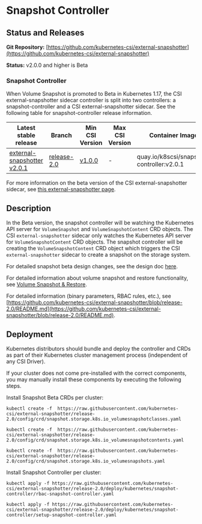 # Snapshot Controller

## Status and Releases

**Git Repository:** [https://github.com/kubernetes-csi/external-snapshotter](https://github.com/kubernetes-csi/external-snapshotter)

**Status:** v2.0.0 and higher is Beta

### Snapshot Controller

When Volume Snapshot is promoted to Beta in Kubernetes 1.17, the CSI external-snapshotter sidecar controller is split into two controllers: a snapshot-controller and a CSI external-snapshotter sidecar. See the following table for snapshot-controller release information.

Latest stable release | Branch | Min CSI Version | Max CSI Version | Container Image | Min K8s Version | Max K8s Version | Recommended K8s Version
--|--|--|--|--|--|--|--
[external-snapshotter v2.0.1](https://github.com/kubernetes-csi/external-snapshotter/releases/tag/v2.0.1) | [release-2.0](https://github.com/kubernetes-csi/external-snapshotter/tree/release-2.0) | [v1.0.0](https://github.com/container-storage-interface/spec/releases/tag/v1.0.0) | - | quay.io/k8scsi/snapshot-controller:v2.0.1 | v1.17 | - | v1.17

For more information on the beta version of the CSI external-snapshotter sidecar, see [this external-snapshotter page](external-snapshotter.md).

## Description

In the Beta version, the snapshot controller will be watching the Kubernetes API server for `VolumeSnapshot` and `VolumeSnapshotContent` CRD objects. The CSI `external-snapshotter` sidecar only watches the Kubernetes API server for `VolumeSnapshotContent` CRD objects. The snapshot controller will be creating the `VolumeSnapshotContent` CRD object which triggers the CSI `external-snapshotter` sidecar to create a snapshot on the storage system.

For detailed snapshot beta design changes, see the design doc [here](https://github.com/kubernetes/enhancements/blob/master/keps/sig-storage/20190709-csi-snapshot.md).

For detailed information about volume snapshot and restore functionality, see [Volume Snapshot & Restore](snapshot-restore-feature.md).

For detailed information (binary parameters, RBAC rules, etc.), see [https://github.com/kubernetes-csi/external-snapshotter/blob/release-2.0/README.md](https://github.com/kubernetes-csi/external-snapshotter/blob/release-2.0/README.md).

## Deployment

Kubernetes distributors should bundle and deploy the controller and CRDs as part of their Kubernetes cluster management process (independent of any CSI Driver).

If your cluster does not come pre-installed with the correct components, you may manually install these components by executing the following steps.

Install Snapshot Beta CRDs per cluster:

```
kubectl create -f  https://raw.githubusercontent.com/kubernetes-csi/external-snapshotter/release-2.0/config/crd/snapshot.storage.k8s.io_volumesnapshotclasses.yaml

kubectl create -f  https://raw.githubusercontent.com/kubernetes-csi/external-snapshotter/release-2.0/config/crd/snapshot.storage.k8s.io_volumesnapshotcontents.yaml

kubectl create -f  https://raw.githubusercontent.com/kubernetes-csi/external-snapshotter/release-2.0/config/crd/snapshot.storage.k8s.io_volumesnapshots.yaml
```

Install Snapshot Controller per cluster:

```
kubectl apply -f https://raw.githubusercontent.com/kubernetes-csi/external-snapshotter/release-2.0/deploy/kubernetes/snapshot-controller/rbac-snapshot-controller.yaml

kubectl apply -f https://raw.githubusercontent.com/kubernetes-csi/external-snapshotter/release-2.0/deploy/kubernetes/snapshot-controller/setup-snapshot-controller.yaml
```
